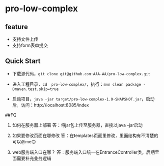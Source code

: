 # pro-low-complex

## feature

- 支持文件上传
- 支持form表单提交

## Quick Start

- 下载源代码，`git clone git@github.com:AAA-AA/pro-low-complex.git`

- 进入工程目录，`cd  pro-low-complex/`，执行：`mvn clean package -Dmaven.test.skip=true`

- 启动项目，`java -jar target/pro-low-complex-1.0-SNAPSHOT.jar`，启动后，访问：http://localhost:8085/index

##FQ

1. 如何在服务器上部署
答：将jar包上传至服务器，直接以java -jar启动

2. 如果要修改页面在哪修改
答：在templates页面里修改，里面结构有不清楚的可以@me🙃

3. web服务端入口在哪？
答：服务端入口统一在EntranceController类，后期里面需要补充业务逻辑

